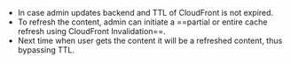 - In case admin updates backend and TTL of CloudFront is not expired. 
- To refresh the content, admin can initiate a ==partial or entire cache refresh using CloudFront Invalidation==. 
- Next time when user gets the content it will be a refreshed content, thus bypassing TTL.